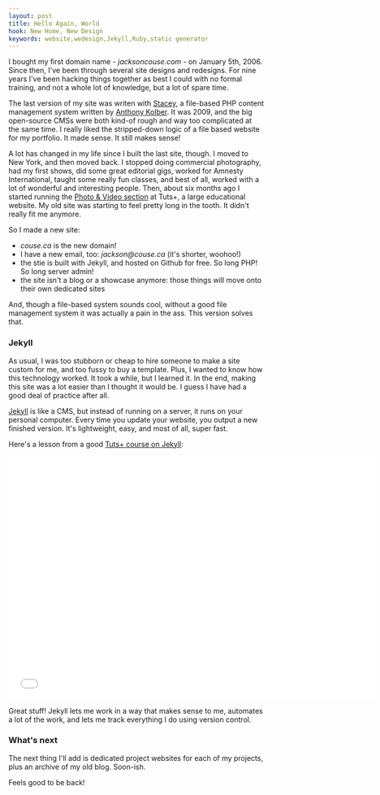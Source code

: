 ```yaml
---
layout: post
title: Hello Again, World
hook: New Home, New Design
keywords: website,wedesign,Jekyll,Ruby,static generator
---
```


I bought my first domain name - _jacksoncouse.com_ - on January 5th, 2006. Since then, I've been through several site designs and redesigns. For nine years I've been hacking things together as best I could with no formal training, and not a whole lot of knowledge, but a lot of spare time.

The last version of my site was writen with [Stacey](http://staceyapp.com/), a file-based PHP content management system written by [Anthony Kolber](http://www.kolber.info). It was 2009, and the big open-source CMSs were both kind-of rough and way too complicated at the same time. I really liked the stripped-down logic of a file based website for my portfolio. It made sense. It still makes sense!

A lot has changed in my life since I built the last site, though. I moved to New York, and then moved back. I stopped doing commercial photography, had my first shows, did some great editorial gigs, worked for Amnesty International, taught some really fun classes, and best of all, worked with a lot of wonderful and interesting people. Then, about six months ago I started running the [Photo & Video section](http://photo.tutsplus.com) at Tuts+, a large educational website. My old site was starting to feel pretty long in the tooth. It didn't really fit me anymore.

So I made a new site: 

- _couse.ca_ is the new domain! 
- I have a new email, too: _jackson@couse.ca_ (it's shorter, woohoo!)
- the stie is built with Jekyll, and hosted on Github for free. So long PHP! So long server admin!
- the site isn't a blog or a showcase anymore: those things will move onto their own dedicated sites

And, though a file-based system sounds cool, without a good file management system it was actually a pain in the ass. This version solves that. 

### Jekyll

As usual, I was too stubborn or cheap to hire someone to make a site custom for me, and too fussy to buy a template. Plus, I wanted to know how this technology worked. It took a while, but I learned it. In the end, making this site was a lot easier than I thought it would be. I guess I have had a good deal of practice after all.

[Jekyll](http://jekyllrb.com/) is like a CMS, but instead of running on a server, it runs on your personal computer. Every time you update your website, you output a new finished version. It's lightweight, easy, and most of all, super fast. 

Here's a lesson from a good [Tuts+ course on Jekyll](http://code.tutsplus.com/courses/jekyll-essentials):

<div class="youtube">
  <iframe width="720" height="480" src="//www.youtube.com/embed/6FBwEnF_n2M?rel=0" frameborder="0" allowfullscreen>   </iframe>
</div>

Great stuff! Jekyll lets me work in a way that makes sense to me, automates a lot of the work, and lets me track everything I do using version control.

### What's next

The next thing I'll add is dedicated project websites for each of my projects, plus an archive of my old blog. Soon-ish.

Feels good to be back!

